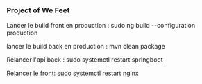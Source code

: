 ### Project of We Feet

Lancer le build front en production :
sudo ng build --configuration production

lancer le build back en production :
mvn clean package

Relancer l'api back :
sudo systemctl restart springboot

Relancer le front:
sudo systemctl restart nginx